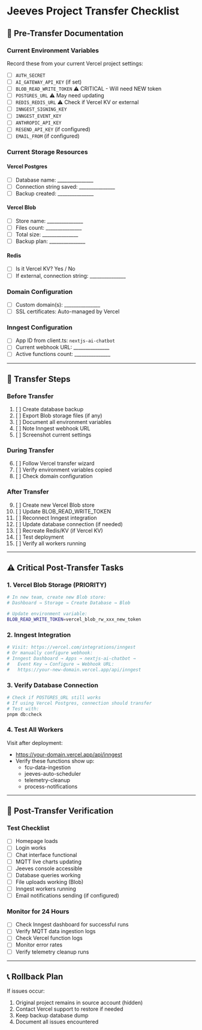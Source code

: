 # Jeeves Project Transfer Checklist

## 📝 Pre-Transfer Documentation

### Current Environment Variables
Record these from your current Vercel project settings:

- [ ] `AUTH_SECRET`
- [ ] `AI_GATEWAY_API_KEY` (if set)
- [ ] `BLOB_READ_WRITE_TOKEN` ⚠️ CRITICAL - Will need NEW token
- [ ] `POSTGRES_URL` ⚠️ May need updating
- [ ] `REDIS_REDIS_URL` ⚠️ Check if Vercel KV or external
- [ ] `INNGEST_SIGNING_KEY`
- [ ] `INNGEST_EVENT_KEY`
- [ ] `ANTHROPIC_API_KEY`
- [ ] `RESEND_API_KEY` (if configured)
- [ ] `EMAIL_FROM` (if configured)

### Current Storage Resources

#### Vercel Postgres
- [ ] Database name: _______________
- [ ] Connection string saved: _______________
- [ ] Backup created: _______________

#### Vercel Blob
- [ ] Store name: _______________
- [ ] Files count: _______________
- [ ] Total size: _______________
- [ ] Backup plan: _______________

#### Redis
- [ ] Is it Vercel KV? Yes / No
- [ ] If external, connection string: _______________

### Domain Configuration
- [ ] Custom domain(s): _______________
- [ ] SSL certificates: Auto-managed by Vercel

### Inngest Configuration
- [ ] App ID from client.ts: `nextjs-ai-chatbot`
- [ ] Current webhook URL: _______________
- [ ] Active functions count: _______________

---

## 🚀 Transfer Steps

### Before Transfer
1. [ ] Create database backup
2. [ ] Export Blob storage files (if any)
3. [ ] Document all environment variables
4. [ ] Note Inngest webhook URL
5. [ ] Screenshot current settings

### During Transfer
6. [ ] Follow Vercel transfer wizard
7. [ ] Verify environment variables copied
8. [ ] Check domain configuration

### After Transfer
9. [ ] Create new Vercel Blob store
10. [ ] Update BLOB_READ_WRITE_TOKEN
11. [ ] Reconnect Inngest integration
12. [ ] Update database connection (if needed)
13. [ ] Recreate Redis/KV (if Vercel KV)
14. [ ] Test deployment
15. [ ] Verify all workers running

---

## ⚠️ Critical Post-Transfer Tasks

### 1. Vercel Blob Storage (PRIORITY)
```bash
# In new team, create new Blob store:
# Dashboard → Storage → Create Database → Blob

# Update environment variable:
BLOB_READ_WRITE_TOKEN=vercel_blob_rw_xxx_new_token
```

### 2. Inngest Integration
```bash
# Visit: https://vercel.com/integrations/inngest
# Or manually configure webhook:
# Inngest Dashboard → Apps → nextjs-ai-chatbot →
#   Event Key → Configure → Webhook URL:
#   https://your-new-domain.vercel.app/api/inngest
```

### 3. Verify Database Connection
```bash
# Check if POSTGRES_URL still works
# If using Vercel Postgres, connection should transfer
# Test with:
pnpm db:check
```

### 4. Test All Workers
Visit after deployment:
- https://your-domain.vercel.app/api/inngest
- Verify these functions show up:
  - fcu-data-ingestion
  - jeeves-auto-scheduler
  - telemetry-cleanup
  - process-notifications

---

## 🧪 Post-Transfer Verification

### Test Checklist
- [ ] Homepage loads
- [ ] Login works
- [ ] Chat interface functional
- [ ] MQTT live charts updating
- [ ] Jeeves console accessible
- [ ] Database queries working
- [ ] File uploads working (Blob)
- [ ] Inngest workers running
- [ ] Email notifications sending (if configured)

### Monitor for 24 Hours
- [ ] Check Inngest dashboard for successful runs
- [ ] Verify MQTT data ingestion logs
- [ ] Check Vercel function logs
- [ ] Monitor error rates
- [ ] Verify telemetry cleanup runs

---

## 📞 Rollback Plan

If issues occur:
1. Original project remains in source account (hidden)
2. Contact Vercel support to restore if needed
3. Keep backup database dump
4. Document all issues encountered
